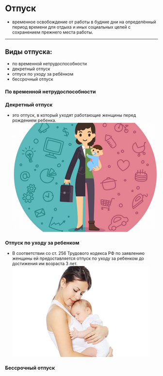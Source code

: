 # Отпуск
- временное освобождение от работы в будние дни на определённый период времени для отдыха и иных социальных целей с сохранением прежнего места работы.
---

## Виды отпуска:
* по временной нетрудоспособности
* декретный отпуск
* отпуск по уходу за ребёнком
* бессрочный отпуск

### По временной нетрудоспособности



### Декретный отпуск
- это отпуск, в который уходят работающие женщины перед рождением ребенка.
![decret](baby_woman.jpg)

### Отпуск по уходу за ребенком
- В соответствии со ст. 256 Трудового кодекса РФ по заявлению женщины ей предоставляется отпуск по уходу за ребенком до достижения им возраста 3 лет.
![baby](baby.jpg)

### Бессрочный отпуск
